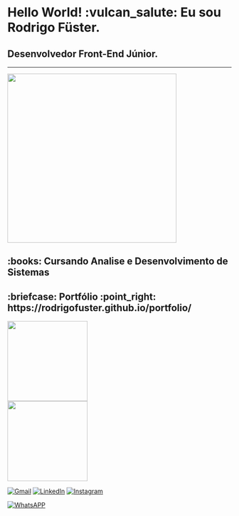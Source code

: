 
  <h1>Hello World! :vulcan_salute: Eu sou Rodrigo Füster.</h1>
  <h2>Desenvolvedor Front-End Júnior. </h2>
  <hr>
 
  <img  height="380em" src="https://user-images.githubusercontent.com/87047818/176969749-62b2e646-608c-44c8-aaf8-d3be818e3bed.gif"/>
  <h2> :books: Cursando Analise e Desenvolvimento de Sistemas </h2>
   <h2>:briefcase: Portfólio :point_right: https://rodrigofuster.github.io/portfolio/</h2>
   
    
  
  <div>
  <img height="180em" src="https://github-readme-stats.vercel.app/api?username=rodrigofuster&show_icon=true&theme=tokyonight"/>
  <br>
  <img height="180em" src="https://github-readme-stats.vercel.app/api/top-langs/?username=rodrigofuster&layout=compact&theme=tokyonight"/>
  </div>

[![Gmail](https://img.shields.io/badge/Gmail-D14836?style=for-the-badge&logo=gmail&logoColor=white)](rdgfuster@gmail.com)
[![LinkedIn](https://img.shields.io/badge/LinkedIn-0077B5?style=for-the-badge&logo=linkedin&logoColor=white)](https://www.linkedin.com/in/rodrigo-f%C3%BCster-724898216/)
[![Instagram](https://img.shields.io/badge/Instagram-E4405F?style=for-the-badge&logo=instagram&logoColor=white)](https://www.instagram.com/rodrigofuster/)
[![]()]()

[![WhatsAPP](https://img.shields.io/badge/WhatsApp-25D366?style=for-the-badge&logo=whatsapp&logoColor=white)]( https://whatsa.me/5551996062654/?t=Ol%C3%A1,%20tudo%20bem?%20%20Assim%20que%20poss%C3%ADvel%20eu%20retorno%20a%20sua%20mensagem!)
</body>
</html>
